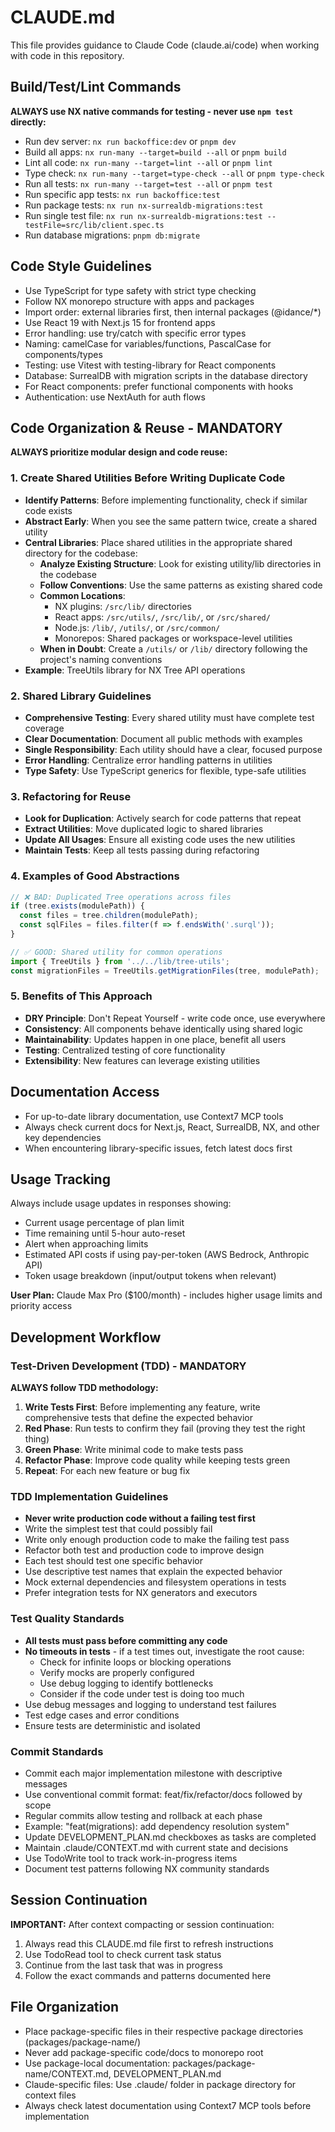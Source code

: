 # CLAUDE.md

This file provides guidance to Claude Code (claude.ai/code) when working with code in this repository.

## Build/Test/Lint Commands
**ALWAYS use NX native commands for testing - never use `npm test` directly:**
- Run dev server: `nx run backoffice:dev` or `pnpm dev`
- Build all apps: `nx run-many --target=build --all` or `pnpm build`
- Lint all code: `nx run-many --target=lint --all` or `pnpm lint`
- Type check: `nx run-many --target=type-check --all` or `pnpm type-check`
- Run all tests: `nx run-many --target=test --all` or `pnpm test`
- Run specific app tests: `nx run backoffice:test`
- Run package tests: `nx run nx-surrealdb-migrations:test`
- Run single test file: `nx run nx-surrealdb-migrations:test --testFile=src/lib/client.spec.ts`
- Run database migrations: `pnpm db:migrate`

## Code Style Guidelines
- Use TypeScript for type safety with strict type checking
- Follow NX monorepo structure with apps and packages
- Import order: external libraries first, then internal packages (@idance/*)
- Use React 19 with Next.js 15 for frontend apps
- Error handling: use try/catch with specific error types
- Naming: camelCase for variables/functions, PascalCase for components/types
- Testing: use Vitest with testing-library for React components
- Database: SurrealDB with migration scripts in the database directory
- For React components: prefer functional components with hooks
- Authentication: use NextAuth for auth flows

## Code Organization & Reuse - MANDATORY
**ALWAYS prioritize modular design and code reuse:**

### 1. **Create Shared Utilities Before Writing Duplicate Code**
- **Identify Patterns**: Before implementing functionality, check if similar code exists
- **Abstract Early**: When you see the same pattern twice, create a shared utility
- **Central Libraries**: Place shared utilities in the appropriate shared directory for the codebase:
  - **Analyze Existing Structure**: Look for existing utility/lib directories in the codebase
  - **Follow Conventions**: Use the same patterns as existing shared code
  - **Common Locations**: 
    - NX plugins: `/src/lib/` directories
    - React apps: `/src/utils/`, `/src/lib/`, or `/src/shared/`
    - Node.js: `/lib/`, `/utils/`, or `/src/common/`
    - Monorepos: Shared packages or workspace-level utilities
  - **When in Doubt**: Create a `/utils/` or `/lib/` directory following the project's naming conventions
- **Example**: TreeUtils library for NX Tree API operations

### 2. **Shared Library Guidelines**
- **Comprehensive Testing**: Every shared utility must have complete test coverage
- **Clear Documentation**: Document all public methods with examples
- **Single Responsibility**: Each utility should have a clear, focused purpose
- **Error Handling**: Centralize error handling patterns in utilities
- **Type Safety**: Use TypeScript generics for flexible, type-safe utilities

### 3. **Refactoring for Reuse**
- **Look for Duplication**: Actively search for code patterns that repeat
- **Extract Utilities**: Move duplicated logic to shared libraries
- **Update All Usages**: Ensure all existing code uses the new utilities
- **Maintain Tests**: Keep all tests passing during refactoring

### 4. **Examples of Good Abstractions**
```typescript
// ❌ BAD: Duplicated Tree operations across files
if (tree.exists(modulePath)) {
  const files = tree.children(modulePath);
  const sqlFiles = files.filter(f => f.endsWith('.surql'));
}

// ✅ GOOD: Shared utility for common operations
import { TreeUtils } from '../../lib/tree-utils';
const migrationFiles = TreeUtils.getMigrationFiles(tree, modulePath);
```

### 5. **Benefits of This Approach**
- **DRY Principle**: Don't Repeat Yourself - write code once, use everywhere
- **Consistency**: All components behave identically using shared logic
- **Maintainability**: Updates happen in one place, benefit all users
- **Testing**: Centralized testing of core functionality
- **Extensibility**: New features can leverage existing utilities

## Documentation Access
- For up-to-date library documentation, use Context7 MCP tools
- Always check current docs for Next.js, React, SurrealDB, NX, and other key dependencies
- When encountering library-specific issues, fetch latest docs first

## Usage Tracking
Always include usage updates in responses showing:
- Current usage percentage of plan limit
- Time remaining until 5-hour auto-reset
- Alert when approaching limits
- Estimated API costs if using pay-per-token (AWS Bedrock, Anthropic API)
- Token usage breakdown (input/output tokens when relevant)

**User Plan:** Claude Max Pro ($100/month) - includes higher usage limits and priority access

## Development Workflow

### Test-Driven Development (TDD) - MANDATORY
**ALWAYS follow TDD methodology:**
1. **Write Tests First**: Before implementing any feature, write comprehensive tests that define the expected behavior
2. **Red Phase**: Run tests to confirm they fail (proving they test the right thing)
3. **Green Phase**: Write minimal code to make tests pass
4. **Refactor Phase**: Improve code quality while keeping tests green
5. **Repeat**: For each new feature or bug fix

### TDD Implementation Guidelines
- **Never write production code without a failing test first**
- Write the simplest test that could possibly fail
- Write only enough production code to make the failing test pass
- Refactor both test and production code to improve design
- Each test should test one specific behavior
- Use descriptive test names that explain the expected behavior
- Mock external dependencies and filesystem operations in tests
- Prefer integration tests for NX generators and executors

### Test Quality Standards
- **All tests must pass before committing any code**
- **No timeouts in tests** - if a test times out, investigate the root cause:
  - Check for infinite loops or blocking operations
  - Verify mocks are properly configured
  - Use debug logging to identify bottlenecks
  - Consider if the code under test is doing too much
- Use debug messages and logging to understand test failures
- Test edge cases and error conditions
- Ensure tests are deterministic and isolated

### Commit Standards
- Commit each major implementation milestone with descriptive messages
- Use conventional commit format: feat/fix/refactor/docs followed by scope
- Regular commits allow testing and rollback at each phase
- Example: "feat(migrations): add dependency resolution system"
- Update DEVELOPMENT_PLAN.md checkboxes as tasks are completed
- Maintain .claude/CONTEXT.md with current state and decisions
- Use TodoWrite tool to track work-in-progress items
- Document test patterns following NX community standards

## Session Continuation
**IMPORTANT:** After context compacting or session continuation:
1. Always read this CLAUDE.md file first to refresh instructions
2. Use TodoRead tool to check current task status
3. Continue from the last task that was in progress
4. Follow the exact commands and patterns documented here

## File Organization
- Place package-specific files in their respective package directories (packages/package-name/)
- Never add package-specific code/docs to monorepo root
- Use package-local documentation: packages/package-name/CONTEXT.md, DEVELOPMENT_PLAN.md
- Claude-specific files: Use .claude/ folder in package directory for context files
- Always check latest documentation using Context7 MCP tools before implementation